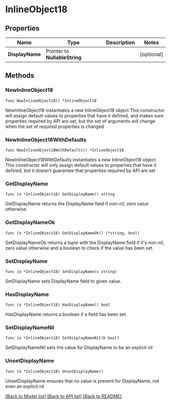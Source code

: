# InlineObject18

## Properties

Name | Type | Description | Notes
------------ | ------------- | ------------- | -------------
**DisplayName** | Pointer to **NullableString** |  | [optional] 

## Methods

### NewInlineObject18

`func NewInlineObject18() *InlineObject18`

NewInlineObject18 instantiates a new InlineObject18 object
This constructor will assign default values to properties that have it defined,
and makes sure properties required by API are set, but the set of arguments
will change when the set of required properties is changed

### NewInlineObject18WithDefaults

`func NewInlineObject18WithDefaults() *InlineObject18`

NewInlineObject18WithDefaults instantiates a new InlineObject18 object
This constructor will only assign default values to properties that have it defined,
but it doesn't guarantee that properties required by API are set

### GetDisplayName

`func (o *InlineObject18) GetDisplayName() string`

GetDisplayName returns the DisplayName field if non-nil, zero value otherwise.

### GetDisplayNameOk

`func (o *InlineObject18) GetDisplayNameOk() (*string, bool)`

GetDisplayNameOk returns a tuple with the DisplayName field if it's non-nil, zero value otherwise
and a boolean to check if the value has been set.

### SetDisplayName

`func (o *InlineObject18) SetDisplayName(v string)`

SetDisplayName sets DisplayName field to given value.

### HasDisplayName

`func (o *InlineObject18) HasDisplayName() bool`

HasDisplayName returns a boolean if a field has been set.

### SetDisplayNameNil

`func (o *InlineObject18) SetDisplayNameNil(b bool)`

 SetDisplayNameNil sets the value for DisplayName to be an explicit nil

### UnsetDisplayName
`func (o *InlineObject18) UnsetDisplayName()`

UnsetDisplayName ensures that no value is present for DisplayName, not even an explicit nil

[[Back to Model list]](../README.md#documentation-for-models) [[Back to API list]](../README.md#documentation-for-api-endpoints) [[Back to README]](../README.md)


